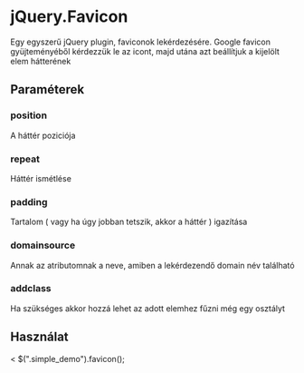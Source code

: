 jQuery.Favicon
==============

Egy egyszerű jQuery plugin, faviconok lekérdezésére.
Google favicon gyüjteményéből kérdezzük le az icont, majd utána azt beállítjuk a kijelölt elem hátterének

Paraméterek
-----------

### position
A háttér poziciója

### repeat
Háttér ismétlése

### padding
Tartalom ( vagy ha úgy jobban tetszik, akkor a háttér ) igazítása

### domainsource
Annak az atributomnak a neve, amiben a lekérdezendő domain név található

### addclass
Ha szükséges akkor hozzá lehet az adott elemhez fűzni még egy osztályt


Használat
---------

<
$(".simple_demo").favicon();
>